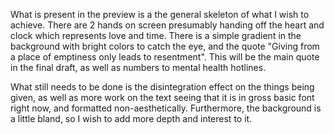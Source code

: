 What is present in the preview is a the general skeleton of what I wish to achieve. There are 2 hands on screen presumably handing off the heart and clock which represents love and time. There is a simple gradient in the background with bright colors to catch the eye, and the quote "Giving from a place of emptiness only leads to resentment". This will be the main quote in the final draft, as well as numbers to mental health hotlines.

What still needs to be done is the disintegration effect on the things being given, as well as more work on the text seeing that it is in gross basic font right now, and formatted non-aesthetically. Furthermore, the background is a little bland, so I wish to add more depth and interest to it. 
